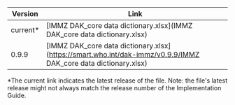 

| Version | Link |
|---|---|
| current* | [IMMZ DAK_core data dictionary.xlsx](IMMZ DAK_core data dictionary.xlsx) |
|0.9.9 | [IMMZ DAK_core data dictionary.xlsx](https://smart.who.int/dak-immz/v0.9.9/IMMZ DAK_core data dictionary.xlsx)

*The current link indicates the latest release of the file. Note: the file's latest release might not always match the release number of the Implementation Guide.
